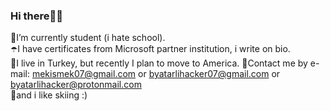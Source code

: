 ### Hi there🖖🏽

🌂I’m currently student (i hate school).   
☂️I have certificates from Microsoft partner institution, i write on bio.     
🗽I live in Turkey, but recently I plan to move to America.
📧Contact me by e-mail: mekismek07@gmail.com or byatarlihacker07@gmail.com or byatarlihacker@protonmail.com                                              
🎿and i like skiing :)

